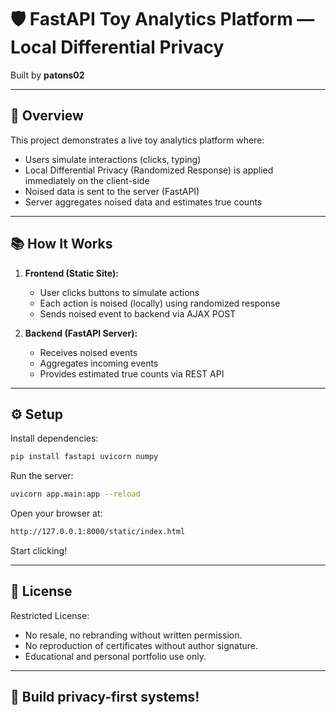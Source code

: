 # 🛡️ FastAPI Toy Analytics Platform — Local Differential Privacy

Built by **patons02**

---

## 📖 Overview

This project demonstrates a live toy analytics platform where:
- Users simulate interactions (clicks, typing)
- Local Differential Privacy (Randomized Response) is applied immediately on the client-side
- Noised data is sent to the server (FastAPI)
- Server aggregates noised data and estimates true counts

---

## 📚 How It Works

1. **Frontend (Static Site):**
   - User clicks buttons to simulate actions
   - Each action is noised (locally) using randomized response
   - Sends noised event to backend via AJAX POST

2. **Backend (FastAPI Server):**
   - Receives noised events
   - Aggregates incoming events
   - Provides estimated true counts via REST API

---

## ⚙️ Setup

Install dependencies:

```bash
pip install fastapi uvicorn numpy
```

Run the server:

```bash
uvicorn app.main:app --reload
```

Open your browser at:

```bash
http://127.0.0.1:8000/static/index.html
```

Start clicking!

---

## 📜 License

Restricted License:

- No resale, no rebranding without written permission.
- No reproduction of certificates without author signature.
- Educational and personal portfolio use only.

---

## 🚀 Build privacy-first systems!
